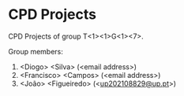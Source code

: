 # CPD Projects

CPD Projects of group T&lt;1&gt;&lt;1&gt;G&lt;1&gt;&lt;7&gt;.

Group members:

1. &lt;Diogo&gt; &lt;Silva&gt; (&lt;email address&gt;)
2. &lt;Francisco&gt; &lt;Campos&gt; (&lt;email address&gt;)
3. &lt;João&gt; &lt;Figueiredo&gt; (&lt;up202108829@up.pt&gt;)

